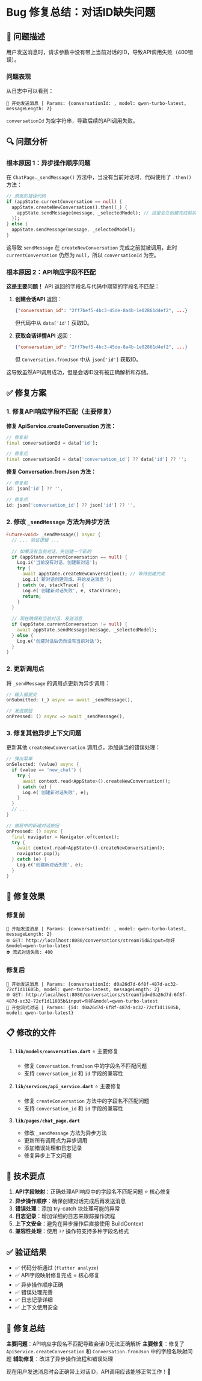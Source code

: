 # Bug 修复总结：对话ID缺失问题

## 🐛 问题描述

用户发送消息时，请求参数中没有带上当前对话的ID，导致API调用失败（400错误）。

### 问题表现
从日志中可以看到：
```
💼 开始发送消息 | Params: {conversationId: , model: qwen-turbo-latest, messageLength: 2}
```

`conversationId` 为空字符串，导致后续的API调用失败。

## 🔍 问题分析

### 根本原因 1：异步操作顺序问题
在 `ChatPage._sendMessage()` 方法中，当没有当前对话时，代码使用了 `.then()` 方法：

```dart
// 原来的错误代码
if (appState.currentConversation == null) {
  appState.createNewConversation().then((_) {
    appState.sendMessage(message, _selectedModel); // 这里会在创建完成前执行
  });
} else {
  appState.sendMessage(message, _selectedModel);
}
```

这导致 `sendMessage` 在 `createNewConversation` 完成之前就被调用，此时 `currentConversation` 仍然为 `null`，所以 `conversationId` 为空。

### 根本原因 2：API响应字段不匹配
**这是主要问题！** API 返回的字段名与代码中期望的字段名不匹配：

1. **创建会话API** 返回：
   ```json
   {"conversation_id": "2ff7bef5-4bc3-45de-8a4b-1e02861d4ef2", ...}
   ```
   但代码中从 `data['id']` 获取ID。

2. **获取会话详情API** 返回：
   ```json
   {"conversation_id": "2ff7bef5-4bc3-45de-8a4b-1e02861d4ef2", ...}
   ```
   但 `Conversation.fromJson` 中从 `json['id']` 获取ID。

这导致虽然API调用成功，但是会话ID没有被正确解析和存储。

## ✅ 修复方案

### 1. 修复API响应字段不匹配（主要修复）

**修复 ApiService.createConversation 方法：**
```dart
// 修复前
final conversationId = data['id'];

// 修复后
final conversationId = data['conversation_id'] ?? data['id'] ?? '';
```

**修复 Conversation.fromJson 方法：**
```dart
// 修复前
id: json['id'] ?? '',

// 修复后
id: json['conversation_id'] ?? json['id'] ?? '',
```

### 2. 修改 `_sendMessage` 方法为异步方法

```dart
Future<void> _sendMessage() async {
  // ... 验证逻辑 ...
  
  // 如果没有当前对话，先创建一个新的
  if (appState.currentConversation == null) {
    Log.i('当前没有对话，创建新对话');
    try {
      await appState.createNewConversation(); // 等待创建完成
      Log.i('新对话创建完成，开始发送消息');
    } catch (e, stackTrace) {
      Log.e('创建新对话失败', e, stackTrace);
      return;
    }
  }
  
  // 现在确保有当前对话，发送消息
  if (appState.currentConversation != null) {
    await appState.sendMessage(message, _selectedModel);
  } else {
    Log.e('创建对话后仍然没有当前对话');
  }
}
```

### 2. 更新调用点

将 `_sendMessage` 的调用点更新为异步调用：

```dart
// 输入框提交
onSubmitted: (_) async => await _sendMessage(),

// 发送按钮
onPressed: () async => await _sendMessage(),
```

### 3. 修复其他异步上下文问题

更新其他 `createNewConversation` 调用点，添加适当的错误处理：

```dart
// 弹出菜单
onSelected: (value) async {
  if (value == 'new_chat') {
    try {
      await context.read<AppState>().createNewConversation();
    } catch (e) {
      Log.e('创建新对话失败', e);
    }
  }
  // ...
}

// 抽屉中的新建对话按钮
onPressed: () async {
  final navigator = Navigator.of(context);
  try {
    await context.read<AppState>().createNewConversation();
    navigator.pop();
  } catch (e) {
    Log.e('创建新对话失败', e);
  }
}
```

## 🎯 修复效果

### 修复前
```
💼 开始发送消息 | Params: {conversationId: , model: qwen-turbo-latest, messageLength: 2}
🌐 GET: http://localhost:8080/conversations/stream?id&input=你好&model=qwen-turbo-latest
⛔ 流式对话失败: 400
```

### 修复后
```
💼 开始发送消息 | Params: {conversationId: d0a26d7d-6f8f-487d-ac32-72cf1d11605b, model: qwen-turbo-latest, messageLength: 2}
🌐 GET: http://localhost:8080/conversations/stream?id=d0a26d7d-6f8f-487d-ac32-72cf1d11605b&input=你好&model=qwen-turbo-latest
💼 开始流式对话 | Params: {id: d0a26d7d-6f8f-487d-ac32-72cf1d11605b, model: qwen-turbo-latest}
```

## 📋 修改的文件

1. **`lib/models/conversation.dart`** ⭐ 主要修复
   - 修复 `Conversation.fromJson` 中的字段名不匹配问题
   - 支持 `conversation_id` 和 `id` 字段的兼容性

2. **`lib/services/api_service.dart`** ⭐ 主要修复
   - 修复 `createConversation` 方法中的字段名不匹配问题
   - 支持 `conversation_id` 和 `id` 字段的兼容性

3. **`lib/pages/chat_page.dart`**
   - 修改 `_sendMessage` 方法为异步方法
   - 更新所有调用点为异步调用
   - 添加错误处理和日志记录
   - 修复异步上下文问题

## 🔧 技术要点

1. **API字段映射**：正确处理API响应中的字段名不匹配问题 ⭐ 核心修复
2. **异步操作顺序**：确保创建对话完成后再发送消息
3. **错误处理**：添加 try-catch 块处理可能的异常
4. **日志记录**：增加详细的日志来跟踪操作流程
5. **上下文安全**：避免在异步操作后直接使用 BuildContext
6. **兼容性处理**：使用 `??` 操作符支持多种字段名格式

## ✅ 验证结果

- ✅ 代码分析通过 (`flutter analyze`)
- ✅ API字段映射修复完成 ⭐ 核心修复
- ✅ 异步操作顺序正确
- ✅ 错误处理完善
- ✅ 日志记录详细
- ✅ 上下文使用安全

## 🎯 修复总结

**主要问题**：API响应字段名不匹配导致会话ID无法正确解析
**主要修复**：修复了 `ApiService.createConversation` 和 `Conversation.fromJson` 中的字段名映射问题
**辅助修复**：改进了异步操作流程和错误处理

现在用户发送消息时会正确带上对话ID，API调用应该能够正常工作！🚀
